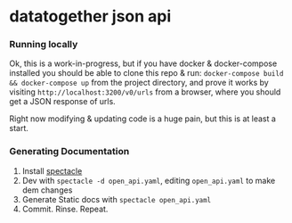 # datatogether json api

### Running locally

Ok, this is a work-in-progress, but if you have docker & docker-compose installed you should be able to clone this repo & run:
`docker-compose build && docker-compose up` from the project directory, and prove it works by visiting `http://localhost:3200/v0/urls` from a browser, where you should get a JSON response of urls.

Right now modifying & updating code is a huge pain, but this is at least a start.

### Generating Documentation

1. Install [spectacle](https://github.com/sourcey/spectacle)
2. Dev with `spectacle -d open_api.yaml`, editing `open_api.yaml` to make dem changes
3. Generate Static docs with `spectacle open_api.yaml`
4. Commit. Rinse. Repeat.